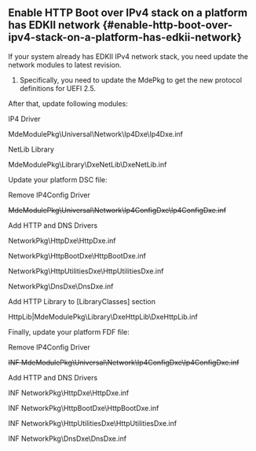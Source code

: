 ## Enable HTTP Boot over IPv4 stack on a platform has EDKII network {#enable-http-boot-over-ipv4-stack-on-a-platform-has-edkii-network}

If your system already has EDKII IPv4 network stack, you need update the network modules to latest revision.

1.  Specifically, you need to update the MdePkg to get the new protocol definitions for UEFI 2.5\.

After that, update following modules:

IP4 Driver

MdeModulePkg\Universal\Network\Ip4Dxe\Ip4Dxe.inf

NetLib Library

MdeModulePkg\Library\DxeNetLib\DxeNetLib.inf

Update your platform DSC file:

Remove IP4Config Driver

~~MdeModulePkg\Universal\Network\Ip4ConfigDxe\Ip4ConfigDxe.inf~~

Add HTTP and DNS Drivers

NetworkPkg\HttpDxe\HttpDxe.inf

NetworkPkg\HttpBootDxe\HttpBootDxe.inf

NetworkPkg\HttpUtilitiesDxe\HttpUtilitiesDxe.inf

NetworkPkg\DnsDxe\DnsDxe.inf

Add HTTP Library to [LibraryClasses] section

HttpLib|MdeModulePkg\Library\DxeHttpLib\DxeHttpLib.inf

Finally, update your platform FDF file:

Remove IP4Config Driver

~~INF MdeModulePkg\Universal\Network\Ip4ConfigDxe\Ip4ConfigDxe.inf~~

Add HTTP and DNS Drivers

INF NetworkPkg\HttpDxe\HttpDxe.inf

INF NetworkPkg\HttpBootDxe\HttpBootDxe.inf

INF NetworkPkg\HttpUtilitiesDxe\HttpUtilitiesDxe.inf

INF NetworkPkg\DnsDxe\DnsDxe.inf